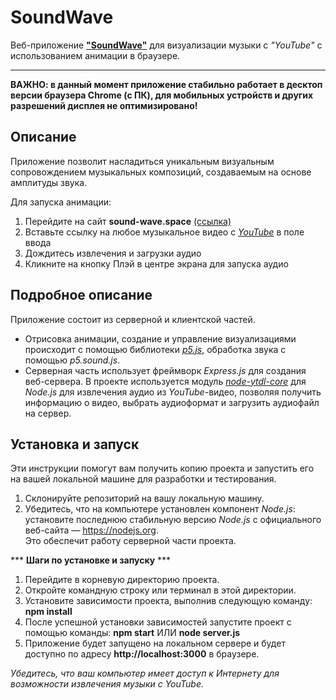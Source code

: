 # SoundWave

Веб-приложение **["SoundWave"](https://sound-wave.space)** для визуализации музыки с *"YouTube"* с использованием анимации в браузере.  
***
**ВАЖНО: в данный момент приложение стабильно работает в десктоп версии браузера Chrome (с ПК), для мобильных устройств и других разрешений дисплея не оптимизировано!**

## Описание

Приложение позволит насладиться уникальным визуальным сопровождением музыкальных композиций, создаваемым на основе амплитуды звука.

Для запуска анимации:
1) Перейдите на сайт **sound-wave.space** [(ссылка)](https://sound-wave.space)
2) Вставьте ссылку на любое музыкальное видео с *[YouTube](https://www.youtube.com/)* в поле ввода
3) Дождитесь извлечения и загрузки аудио
4) Кликните на кнопку Плэй в центре экрана для запуска аудио

## Подробное описание

Приложение состоит из серверной и клиентской частей. 
  * Отрисовка анимации, создание и управление визуализациями происходит с помощью библиотеки *[p5.js](https://p5js.org/)*, обработка звука с помощью *p5.sound.js*.
  * Серверная часть использует фреймворк *Express.js* для создания веб-сервера. В проекте используется модуль *[node-ytdl-core](https://www.npmjs.com/package/ytdl-core)* для *Node.js* для извлечения аудио из *YouTube*-видео, позволяя получить информацию о видео, выбрать аудиоформат и загрузить аудиофайл на сервер.

## Установка и запуск

Эти инструкции помогут вам получить копию проекта и запустить его на вашей локальной машине для разработки и тестирования.  

1. Склонируйте репозиторий на вашу локальную машину.
2. Убедитесь, что на компьютере установлен компонент *Node.js*:  установите последнюю стабильную версию *Node.js* с официального веб-сайта — https://nodejs.org.  
    Это обеспечит работу серверной части проекта.

***  **Шаги по установке и запуску** ***

   1. Перейдите в корневую директорию проекта.
   2. Откройте командную строку или терминал в этой директории.
   3. Установите зависимости проекта, выполнив следующую команду: **npm install**
   4. После успешной установки зависимостей запустите проект с помощью команды: **npm start** ИЛИ **node server.js**
   6. Приложение будет запущено на локальном сервере и будет доступно по адресу **http://localhost:3000** в браузере.

*Убедитесь, что ваш компьютер имеет доступ к Интернету для возможности извлечения музыки с YouTube.*

